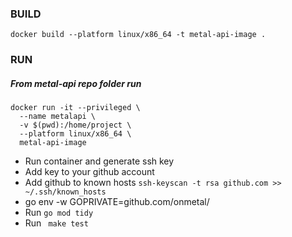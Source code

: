 ### BUILD
```
docker build --platform linux/x86_64 -t metal-api-image .
```

### RUN
##### From metal-api repo folder run
```
docker run -it --privileged \
  --name metalapi \
  -v $(pwd):/home/project \
  --platform linux/x86_64 \
  metal-api-image
```
- Run container and generate ssh key
- Add key to your github account
- Add github to known hosts ```ssh-keyscan -t rsa github.com >> ~/.ssh/known_hosts```
- go env -w GOPRIVATE=github.com/onmetal/
- Run ```go mod tidy```
- Run ``` make test```
